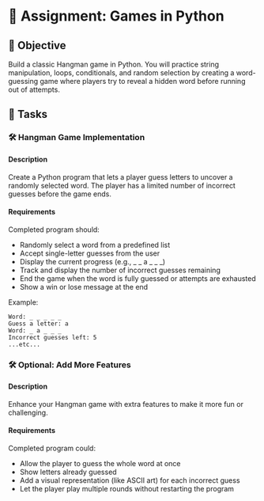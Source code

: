 

# 📘 Assignment: Games in Python

## 🎯 Objective

Build a classic Hangman game in Python. You will practice string manipulation, loops, conditionals, and random selection by creating a word-guessing game where players try to reveal a hidden word before running out of attempts.

## 📝 Tasks

### 🛠️ Hangman Game Implementation

#### Description
Create a Python program that lets a player guess letters to uncover a randomly selected word. The player has a limited number of incorrect guesses before the game ends.

#### Requirements
Completed program should:

- Randomly select a word from a predefined list
- Accept single-letter guesses from the user
- Display the current progress (e.g., _ _ a _ _ _)
- Track and display the number of incorrect guesses remaining
- End the game when the word is fully guessed or attempts are exhausted
- Show a win or lose message at the end

Example:
```text
Word: _ _ _ _ _
Guess a letter: a
Word: _ a _ _ _
Incorrect guesses left: 5
...etc...
```

### 🛠️ Optional: Add More Features

#### Description
Enhance your Hangman game with extra features to make it more fun or challenging.

#### Requirements
Completed program could:

- Allow the player to guess the whole word at once
- Show letters already guessed
- Add a visual representation (like ASCII art) for each incorrect guess
- Let the player play multiple rounds without restarting the program
